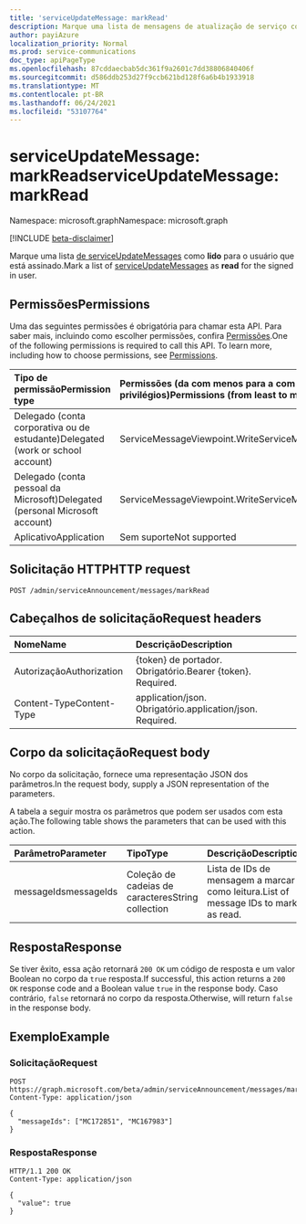```yaml
---
title: 'serviceUpdateMessage: markRead'
description: Marque uma lista de mensagens de atualização de serviço como lidas para o usuário que está assinado.
author: payiAzure
localization_priority: Normal
ms.prod: service-communications
doc_type: apiPageType
ms.openlocfilehash: 87cddaecbab5dc361f9a2601c7dd38806840406f
ms.sourcegitcommit: d586ddb253d27f9ccb621bd128f6a6b4b1933918
ms.translationtype: MT
ms.contentlocale: pt-BR
ms.lasthandoff: 06/24/2021
ms.locfileid: "53107764"
---
```

# <a name="serviceupdatemessage-markread"></a><span data-ttu-id="f31f4-103">serviceUpdateMessage: markRead</span><span class="sxs-lookup"><span data-stu-id="f31f4-103">serviceUpdateMessage: markRead</span></span>
<span data-ttu-id="f31f4-104">Namespace: microsoft.graph</span><span class="sxs-lookup"><span data-stu-id="f31f4-104">Namespace: microsoft.graph</span></span>

[!INCLUDE [beta-disclaimer](../../includes/beta-disclaimer.md)]

<span data-ttu-id="f31f4-105">Marque uma lista [de serviceUpdateMessages](../resources/serviceupdatemessage.md) como **lido** para o usuário que está assinado.</span><span class="sxs-lookup"><span data-stu-id="f31f4-105">Mark a list of [serviceUpdateMessages](../resources/serviceupdatemessage.md) as **read** for the signed in user.</span></span>

## <a name="permissions"></a><span data-ttu-id="f31f4-106">Permissões</span><span class="sxs-lookup"><span data-stu-id="f31f4-106">Permissions</span></span>
<span data-ttu-id="f31f4-p101">Uma das seguintes permissões é obrigatória para chamar esta API. Para saber mais, incluindo como escolher permissões, confira [Permissões](/graph/permissions-reference).</span><span class="sxs-lookup"><span data-stu-id="f31f4-p101">One of the following permissions is required to call this API. To learn more, including how to choose permissions, see [Permissions](/graph/permissions-reference).</span></span>

|<span data-ttu-id="f31f4-109">Tipo de permissão</span><span class="sxs-lookup"><span data-stu-id="f31f4-109">Permission type</span></span>|<span data-ttu-id="f31f4-110">Permissões (da com menos para a com mais privilégios)</span><span class="sxs-lookup"><span data-stu-id="f31f4-110">Permissions (from least to most privileged)</span></span>|
|:---|:---|
|<span data-ttu-id="f31f4-111">Delegado (conta corporativa ou de estudante)</span><span class="sxs-lookup"><span data-stu-id="f31f4-111">Delegated (work or school account)</span></span>|<span data-ttu-id="f31f4-112">ServiceMessageViewpoint.Write</span><span class="sxs-lookup"><span data-stu-id="f31f4-112">ServiceMessageViewpoint.Write</span></span>|
|<span data-ttu-id="f31f4-113">Delegado (conta pessoal da Microsoft)</span><span class="sxs-lookup"><span data-stu-id="f31f4-113">Delegated (personal Microsoft account)</span></span>|<span data-ttu-id="f31f4-114">ServiceMessageViewpoint.Write</span><span class="sxs-lookup"><span data-stu-id="f31f4-114">ServiceMessageViewpoint.Write</span></span>|
|<span data-ttu-id="f31f4-115">Aplicativo</span><span class="sxs-lookup"><span data-stu-id="f31f4-115">Application</span></span>|<span data-ttu-id="f31f4-116">Sem suporte</span><span class="sxs-lookup"><span data-stu-id="f31f4-116">Not supported</span></span>|

## <a name="http-request"></a><span data-ttu-id="f31f4-117">Solicitação HTTP</span><span class="sxs-lookup"><span data-stu-id="f31f4-117">HTTP request</span></span>

<!-- {
  "blockType": "ignored"
}
-->
``` http
POST /admin/serviceAnnouncement/messages/markRead
```

## <a name="request-headers"></a><span data-ttu-id="f31f4-118">Cabeçalhos de solicitação</span><span class="sxs-lookup"><span data-stu-id="f31f4-118">Request headers</span></span>
|<span data-ttu-id="f31f4-119">Nome</span><span class="sxs-lookup"><span data-stu-id="f31f4-119">Name</span></span>|<span data-ttu-id="f31f4-120">Descrição</span><span class="sxs-lookup"><span data-stu-id="f31f4-120">Description</span></span>|
|:---|:---|
|<span data-ttu-id="f31f4-121">Autorização</span><span class="sxs-lookup"><span data-stu-id="f31f4-121">Authorization</span></span>|<span data-ttu-id="f31f4-p102">{token} de portador. Obrigatório.</span><span class="sxs-lookup"><span data-stu-id="f31f4-p102">Bearer {token}. Required.</span></span>|
|<span data-ttu-id="f31f4-124">Content-Type</span><span class="sxs-lookup"><span data-stu-id="f31f4-124">Content-Type</span></span>|<span data-ttu-id="f31f4-p103">application/json. Obrigatório.</span><span class="sxs-lookup"><span data-stu-id="f31f4-p103">application/json. Required.</span></span>|

## <a name="request-body"></a><span data-ttu-id="f31f4-127">Corpo da solicitação</span><span class="sxs-lookup"><span data-stu-id="f31f4-127">Request body</span></span>
<span data-ttu-id="f31f4-128">No corpo da solicitação, fornece uma representação JSON dos parâmetros.</span><span class="sxs-lookup"><span data-stu-id="f31f4-128">In the request body, supply a JSON representation of the parameters.</span></span>

<span data-ttu-id="f31f4-129">A tabela a seguir mostra os parâmetros que podem ser usados com esta ação.</span><span class="sxs-lookup"><span data-stu-id="f31f4-129">The following table shows the parameters that can be used with this action.</span></span>

|<span data-ttu-id="f31f4-130">Parâmetro</span><span class="sxs-lookup"><span data-stu-id="f31f4-130">Parameter</span></span>|<span data-ttu-id="f31f4-131">Tipo</span><span class="sxs-lookup"><span data-stu-id="f31f4-131">Type</span></span>|<span data-ttu-id="f31f4-132">Descrição</span><span class="sxs-lookup"><span data-stu-id="f31f4-132">Description</span></span>|
|:---|:---|:---|
|<span data-ttu-id="f31f4-133">messageIds</span><span class="sxs-lookup"><span data-stu-id="f31f4-133">messageIds</span></span>|<span data-ttu-id="f31f4-134">Coleção de cadeias de caracteres</span><span class="sxs-lookup"><span data-stu-id="f31f4-134">String collection</span></span>|<span data-ttu-id="f31f4-135">Lista de IDs de mensagem a marcar como leitura.</span><span class="sxs-lookup"><span data-stu-id="f31f4-135">List of message IDs to mark as read.</span></span>|


## <a name="response"></a><span data-ttu-id="f31f4-136">Resposta</span><span class="sxs-lookup"><span data-stu-id="f31f4-136">Response</span></span>

<span data-ttu-id="f31f4-137">Se tiver êxito, essa ação retornará `200 OK` um código de resposta e um valor Boolean no corpo da `true` resposta.</span><span class="sxs-lookup"><span data-stu-id="f31f4-137">If successful, this action returns a `200 OK` response code and a Boolean value `true` in the response body.</span></span> <span data-ttu-id="f31f4-138">Caso contrário, `false` retornará no corpo da resposta.</span><span class="sxs-lookup"><span data-stu-id="f31f4-138">Otherwise, will return `false` in the response body.</span></span>

## <a name="example"></a><span data-ttu-id="f31f4-139">Exemplo</span><span class="sxs-lookup"><span data-stu-id="f31f4-139">Example</span></span>

### <a name="request"></a><span data-ttu-id="f31f4-140">Solicitação</span><span class="sxs-lookup"><span data-stu-id="f31f4-140">Request</span></span>
<!-- {
  "blockType": "request",
  "name": "serviceupdatemessage_markread"
}
-->
``` http
POST https://graph.microsoft.com/beta/admin/serviceAnnouncement/messages/markRead
Content-Type: application/json

{
  "messageIds": ["MC172851", "MC167983"]
}
```


### <a name="response"></a><span data-ttu-id="f31f4-141">Resposta</span><span class="sxs-lookup"><span data-stu-id="f31f4-141">Response</span></span>
<!-- {
  "blockType": "response",
  "truncated": true,
  "@odata.type": "string"
}
-->
``` http
HTTP/1.1 200 OK
Content-Type: application/json

{
  "value": true
}
```